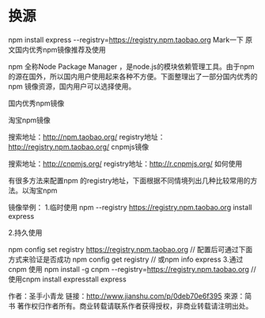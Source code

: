 # 换源

npm install express --registry=https://registry.npm.taobao.org
Mark一下 原文国内优秀npm镜像推荐及使用

npm
全称Node Package Manager
，是node.js的模块依赖管理工具。由于npm
的源在国外，所以国内用户使用起来各种不方便。下面整理出了一部分国内优秀的npm
镜像资源，国内用户可以选择使用。

国内优秀npm镜像

淘宝npm镜像

搜索地址：http://npm.taobao.org/
registry地址：http://registry.npm.taobao.org/
cnpmjs镜像

搜索地址：http://cnpmjs.org/
registry地址：http://r.cnpmjs.org/
如何使用

有很多方法来配置npm
的registry地址，下面根据不同情境列出几种比较常用的方法。以淘宝npm

镜像举例：
1.临时使用
npm --registry https://registry.npm.taobao.org install express

2.持久使用

npm config set registry https://registry.npm.taobao.org
// 配置后可通过下面方式来验证是否成功
npm config get registry
// 或npm info express
3.通过cnpm
使用
npm install -g cnpm --registry=https://registry.npm.taobao.org
// 使用cnpm install expresstall express

作者：圣手小青龙
链接：http://www.jianshu.com/p/0deb70e6f395
來源：简书
著作权归作者所有。商业转载请联系作者获得授权，非商业转载请注明出处。